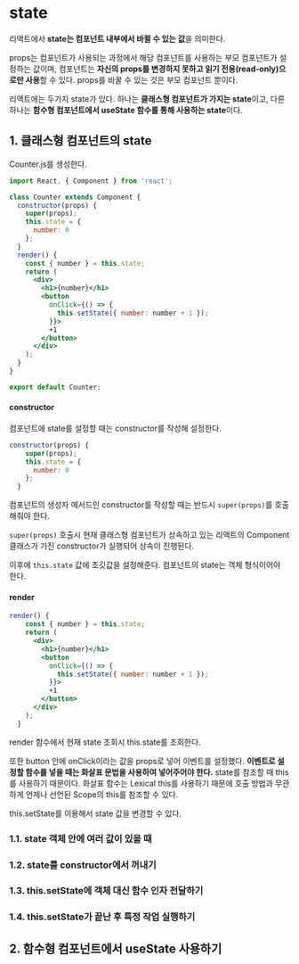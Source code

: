 # state

리액트에서 **state는 컴포넌트 내부에서 바뀔 수 있는 값**을 의미한다.

props는 컴포넌트가 사용되는 과정에서 해당 컴포넌트를 사용하는 부모 컴포넌트가 설정하는 값이며, 컴포넌트는 **자신의 props를 변경하지 못하고 읽기 전용(read-only)으로만 사용**할 수 있다. props를 바꿀 수 있는 것은 부모 컴포넌트 뿐이다.

리액트에는 두가지 state가 있다. 하나는 **클래스형 컴포넌트가 가지는 state**이고, 다른 하나는 **함수형 컴포넌트에서 useState 함수를 통해 사용하는 state**이다.

## 1. 클래스형 컴포넌트의 state

Counter.js를 생성한다.

```jsx
import React, { Component } from 'react';

class Counter extends Component {
  constructor(props) {
    super(props);
    this.state = {
      number: 0
    };
  }
  render() {
    const { number } = this.state;
    return (
      <div>
        <h1>{number}</h1>
        <button
          onClick={() => {
            this.setState({ number: number + 1 });
          }}>
          +1
        </button>
      </div>
    );
  }
}

export default Counter;
```

#### constructor

컴포넌트에 state를 설정할 때는 constructor를 작성해 설정한다.

```jsx
constructor(props) {
    super(props);
    this.state = {
      number: 0
    };
  }
```

컴포넌트의 생성자 메서드인 constructor를 작성할 때는 반드시 `super(props)`를 호출해줘야 한다.

`super(props)` 호출시 현재 클래스형 컴포넌트가 상속하고 있는 리액트의 Component 클래스가 가진 constructor가 실행되어 상속이 진행된다.

이후에 `this.state` 값에 초깃값을 설정해준다. 컴포넌트의 state는 객체 형식이어야 한다.

#### render

```jsx
render() {
    const { number } = this.state;
    return (
      <div>
        <h1>{number}</h1>
        <button
          onClick={() => {
            this.setState({ number: number + 1 });
          }}>
          +1
        </button>
      </div>
    );
  }
```

render 함수에서 현재 state 조회시 this.state를 조회한다.

또한 button 안에 onClick이라는 값을 props로 넣어 이벤트를 설정했다. **이벤트로 설정할 함수를 넣을 때는 화살표 문법을 사용하여 넣어주어야 한다.** state를 참조할 때 this를 사용하기 때문이다. 화살표 함수는 Lexical this를 사용하기 때문에 호출 방법과 무관하게 언제나 선언된 Scope의 this를 참조할 수 있다.

this.setState를 이용해서 state 값을 변경할 수 있다.

### 1.1. state 객체 안에 여러 값이 있을 때

### 1.2. state를 constructor에서 꺼내기

### 1.3. this.setState에 객체 대신 함수 인자 전달하기

### 1.4. this.setState가 끝난 후 특정 작업 실행하기



## 2. 함수형 컴포넌트에서 useState 사용하기

